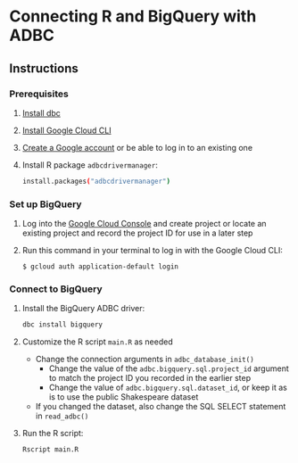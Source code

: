 # Connecting R and BigQuery with ADBC

## Instructions

### Prerequisites

1. [Install dbc](https://docs.columnar.tech/dbc/getting_started/installation/)

1. [Install Google Cloud CLI](https://cloud.google.com/sdk/docs/install)

1. [Create a Google account](https://accounts.google.com) or be able to log in to an existing one

1. Install R package `adbcdrivermanager`:

   ```sh
   install.packages("adbcdrivermanager")
   ```

### Set up BigQuery

1. Log into the [Google Cloud Console](https://console.cloud.google.com/) and create project or locate an existing project and record the project ID for use in a later step

1. Run this command in your terminal to log in with the Google Cloud CLI:

   ```console
   $ gcloud auth application-default login
   ```

### Connect to BigQuery

1. Install the BigQuery ADBC driver:

   ```sh
   dbc install bigquery
   ```

1. Customize the R script `main.R` as needed
   - Change the connection arguments in `adbc_database_init()`
     - Change the value of the `adbc.bigquery.sql.project_id` argument to match the project ID you recorded in the earlier step
     - Change the value of `adbc.bigquery.sql.dataset_id`, or keep it as is to use the public Shakespeare dataset
   - If you changed the dataset, also change the SQL SELECT statement in `read_adbc()`

1. Run the R script:

   ```sh
   Rscript main.R
   ```
